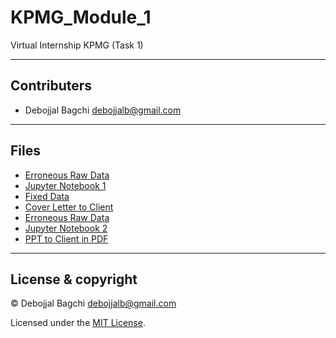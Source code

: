 # KPMG_Module_1
Virtual Internship KPMG (Task 1)

---

## Contributers

- Debojjal Bagchi <debojjalb@gmail.com>

---

## Files

-  [Erroneous Raw Data](Raw.xlsx)
-  [Jupyter Notebook 1](KPMG_Module_1.ipynb)
-  [Fixed Data](FIXED_Dataset.xlsx)
-  [Cover Letter to Client](CoverLetter.pdf)
-  [Erroneous Raw Data](Raw.xlsx)
-  [Jupyter Notebook 2](KPMG_Module_2.ipynb)
-  [PPT to Client in PDF](Module_2_PPT.pdf)


---

## License & copyright

© Debojjal Bagchi <debojjalb@gmail.com>

Licensed under the [MIT License](LICENSE).
